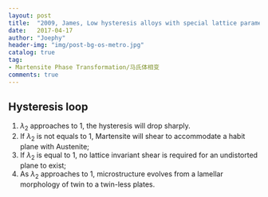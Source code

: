 ```yaml
---
layout: post
title:  "2009, James, Low hysteresis alloys with special lattice parameters"
date:   2017-04-17
author: "Joephy"
header-img: "img/post-bg-os-metro.jpg"
catalog: true
tag:
- Martensite Phase Transformation/马氏体相变
comments: true
---
```

Hysteresis loop
-----------

1. $\lambda_2$ approaches to 1, the hysteresis will drop sharply.
2. If $\lambda_2$ is not equals to 1, Martensite will shear to accommodate a habit plane with Austenite;
3. If $\lambda_2$ is equal to 1, no lattice invariant shear is required for an undistorted plane to exist;
4. As $\lambda_2$ approaches to 1, microstructure evolves from a lamellar morphology of twin to a twin-less plates.



